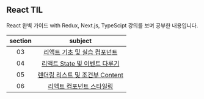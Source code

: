 ## React TIL

React 완벽 가이드 with Redux, Next.js, TypeScipt 강의를 보며 공부한 내용입니다.

| section |                                            subject                                             |
| :-----: | :--------------------------------------------------------------------------------------------: |
|   03    | [리액트 기초 및 실습 컴포넌트](https://github.com/rlorxl/react-study/tree/main/expenseTracker) |
|   04    |   [리액트 State 및 이벤트 다루기](https://github.com/rlorxl/react-study/tree/main/useState)    |
|   05    |  [렌더링 리스트 및 조건부 Content](https://github.com/rlorxl/react-study/tree/main/useState)   |
|   06    |                                  [리액트 컴포넌트 스타일링]()                                  |
